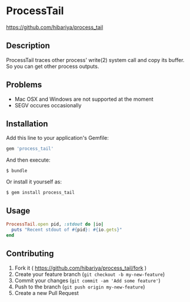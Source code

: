 # ProcessTail

https://github.com/hibariya/process_tail

## Description

ProcessTail traces other process' write(2) system call and copy its buffer.
So you can get other process outputs.

## Problems

* Mac OSX and Windows are not supported at the moment
* SEGV occures occasionally

## Installation

Add this line to your application's Gemfile:

```ruby
gem 'process_tail'
```

And then execute:

    $ bundle

Or install it yourself as:

    $ gem install process_tail

## Usage

```ruby
ProcessTail.open pid, :stdout do |io|
  puts "Recent stdout of #{pid}: #{io.gets}"
end
```

## Contributing

1. Fork it ( https://github.com/hibariya/process_tail/fork )
2. Create your feature branch (`git checkout -b my-new-feature`)
3. Commit your changes (`git commit -am 'Add some feature'`)
4. Push to the branch (`git push origin my-new-feature`)
5. Create a new Pull Request
